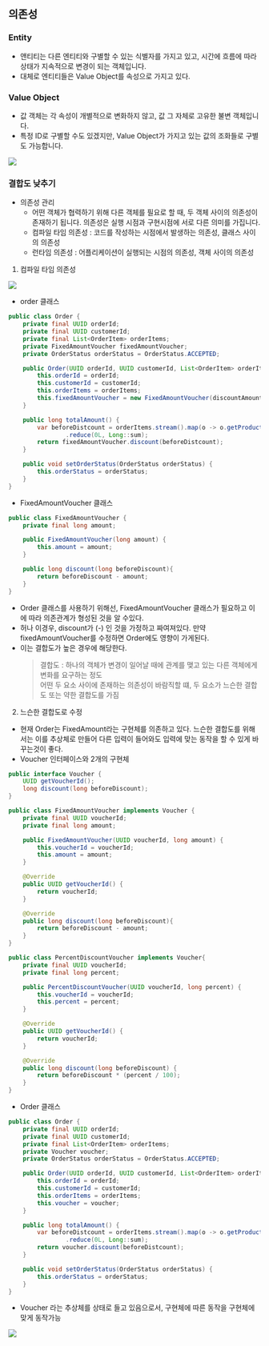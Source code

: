 ## 의존성

### Entity

- 앤티티는 다른 엔티티와 구별할 수 있는 식별자를 가지고 있고, 시간에 흐름에 따라 상태가 지속적으로 변경이 되는 객체입니다.
- 대체로 엔티티들은 Value Object를 속성으로 가지고 있다.

### Value Object

- 값 객체는 각 속성이 개별적으로 변화하지 않고, 값 그 자체로 고유한 불변 객체입니다.
- 특정 ID로 구별할 수도 있겠지만, Value Object가 가지고 있는 값의 조화들로 구별도 가능합니다.

![](2021-08-17-13-16-42.png)

### 결합도 낮추기

- 의존성 관리
  - 어떤 객체가 협력하기 위해 다른 객체를 필요로 할 때, 두 객체 사이의 의존성이 존재하기 됩니다. 의존성은 실행 시점과 구현시점에 서로 다른 의미를 가집니다.
  - 컴파일 타임 의존성 : 코드를 작성하는 시점에서 발생하는 의존성, 클래스 사이의 의존성
  - 런타임 의존성 : 어플리케이션이 실행되는 시점의 의존성, 객체 사이의 의존성

1. 컴파일 타임 의존성

![](2021-08-17-13-37-58.png)

- order 클래스

```java
public class Order {
    private final UUID orderId;
    private final UUID customerId;
    private final List<OrderItem> orderItems;
    private FixedAmountVoucher fixedAmountVoucher;
    private OrderStatus orderStatus = OrderStatus.ACCEPTED;

    public Order(UUID orderId, UUID customerId, List<OrderItem> orderItems, long discountAmount) {
        this.orderId = orderId;
        this.customerId = customerId;
        this.orderItems = orderItems;
        this.fixedAmountVoucher = new FixedAmountVoucher(discountAmount);
    }

    public long totalAmount() {
        var beforeDistcount = orderItems.stream().map(o -> o.getProductPrice() * o.getQuantity())
                .reduce(0L, Long::sum);
        return fixedAmountVoucher.discount(beforeDistcount);
    }

    public void setOrderStatus(OrderStatus orderStatus) {
        this.orderStatus = orderStatus;
    }
}
```

- FixedAmountVoucher 클래스

```java
public class FixedAmountVoucher {
    private final long amount;

    public FixedAmountVoucher(long amount) {
        this.amount = amount;
    }

    public long discount(long beforeDiscount){
        return beforeDiscount - amount;
    }
}
```

- Order 클래스를 사용하기 위해선, FixedAmountVoucher 클래스가 필요하고 이에 따라 의존관계가 형성된 것을 알 수있다.
- 허나 이경우, discount가 (-) 인 것을 가정하고 짜여져있다. 만약 fixedAmountVoucher를 수정하면 Order에도 영향이 가게된다.
- 이는 결합도가 높은 경우에 해당한다.
  > 결합도 : 하나의 객체가 변경이 일어날 때에 관계를 맺고 있는 다른 객체에게 변화를 요구하는 정도  
  > 어떤 두 요소 사이에 존재하는 의존성이 바람직할 떄, 두 요소가 느슨한 결합도 또는 약한 결합도를 가짐

2. 느슨한 결합도로 수정

- 현재 Order는 FixedAmount라는 구현체를 의존하고 있다. 느슨한 결합도를 위해서는 이를 추상체로 만들어 다른 입력이 들어와도 입력에 맞는 동작을 할 수 있게 바꾸는것이 좋다.
- Voucher 인터페이스와 2개의 구현체

```java
public interface Voucher {
    UUID getVoucherId();
    long discount(long beforeDiscount);
}

public class FixedAmountVoucher implements Voucher {
    private final UUID voucherId;
    private final long amount;

    public FixedAmountVoucher(UUID voucherId, long amount) {
        this.voucherId = voucherId;
        this.amount = amount;
    }

    @Override
    public UUID getVoucherId() {
        return voucherId;
    }

    @Override
    public long discount(long beforeDiscount){
        return beforeDiscount - amount;
    }
}

public class PercentDiscountVoucher implements Voucher{
    private final UUID voucherId;
    private final long percent;

    public PercentDiscountVoucher(UUID voucherId, long percent) {
        this.voucherId = voucherId;
        this.percent = percent;
    }

    @Override
    public UUID getVoucherId() {
        return voucherId;
    }

    @Override
    public long discount(long beforeDiscount) {
        return beforeDiscount * (percent / 100);
    }
}

```

- Order 클래스

```java
public class Order {
    private final UUID orderId;
    private final UUID customerId;
    private final List<OrderItem> orderItems;
    private Voucher voucher;
    private OrderStatus orderStatus = OrderStatus.ACCEPTED;

    public Order(UUID orderId, UUID customerId, List<OrderItem> orderItems, Voucher voucher) {
        this.orderId = orderId;
        this.customerId = customerId;
        this.orderItems = orderItems;
        this.voucher = voucher;
    }

    public long totalAmount() {
        var beforeDistcount = orderItems.stream().map(o -> o.getProductPrice() * o.getQuantity())
                .reduce(0L, Long::sum);
        return voucher.discount(beforeDistcount);
    }

    public void setOrderStatus(OrderStatus orderStatus) {
        this.orderStatus = orderStatus;
    }
}
```

- Voucher 라는 추상체를 상태로 들고 있음으로서, 구현체에 따른 동작을 구현체에 맞게 동작가능

![](2021-08-17-14-51-56.png)

